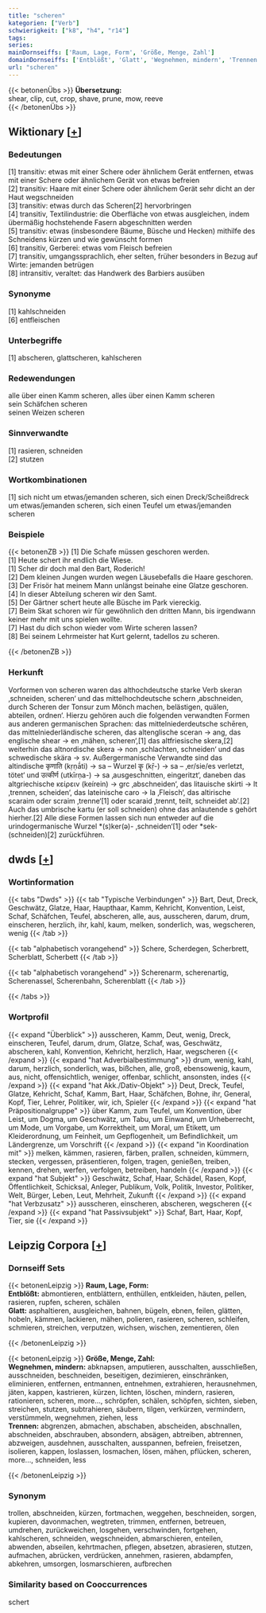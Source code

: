 ```yaml
---
title: "scheren"
kategorien: ["Verb"]
schwierigkeit: ["k8", "h4", "r14"]
tags:
series:
mainDornseiffs: ['Raum, Lage, Form', 'Größe, Menge, Zahl']
domainDornseiffs: ['Entblößt', 'Glatt', 'Wegnehmen, mindern', 'Trennen']
url: "scheren"
---
```


{{< betonenÜbs >}}
**Übersetzung:**  
shear, clip, cut, crop, shave, prune, mow, reeve  
{{< /betonenÜbs >}}

## Wiktionary [[+](https://de.wiktionary.org/wiki/scheren)]

### Bedeutungen
[1] transitiv: etwas mit einer Schere oder ähnlichem Gerät entfernen, etwas mit einer Schere oder ähnlichem Gerät von etwas befreien  
[2] transitiv: Haare mit einer Schere oder ähnlichem Gerät sehr dicht an der Haut wegschneiden  
[3] transitiv: etwas durch das Scheren[2] hervorbringen  
[4] transitiv, Textilindustrie: die Oberfläche von etwas ausgleichen, indem übermäßig hochstehende Fasern abgeschnitten werden  
[5] transitiv: etwas (insbesondere Bäume, Büsche und Hecken) mithilfe des Schneidens kürzen und wie gewünscht formen  
[6] transitiv, Gerberei: etwas vom Fleisch befreien  
[7] transitiv, umgangssprachlich, eher selten, früher besonders in Bezug auf Wirte: jemanden betrügen  
[8] intransitiv, veraltet: das Handwerk des Barbiers ausüben  

### Synonyme
[1] kahlschneiden  
[6] entfleischen  

### Unterbegriffe
[1] abscheren, glattscheren, kahlscheren  

### Redewendungen
alle über einen Kamm scheren, alles über einen Kamm scheren  
sein Schäfchen scheren  
seinen Weizen scheren  

### Sinnverwandte
[1] rasieren, schneiden  
[2] stutzen  

### Wortkombinationen
[1] sich nicht um etwas/jemanden scheren, sich einen Dreck/Scheißdreck um etwas/jemanden scheren, sich einen Teufel um etwas/jemanden scheren  

### Beispiele
{{< betonenZB >}}
[1] Die Schafe müssen geschoren werden.  
[1] Heute schert ihr endlich die Wiese.  
[1] Scher dir doch mal den Bart, Roderich!  
[2] Dem kleinen Jungen wurden wegen Läusebefalls die Haare geschoren.  
[3] Der Frisör hat meinem Mann unlängst beinahe eine Glatze geschoren.  
[4] In dieser Abteilung scheren wir den Samt.  
[5] Der Gärtner schert heute alle Büsche im Park viereckig.  
[7] Beim Skat schoren wir für gewöhnlich den dritten Mann, bis irgendwann keiner mehr mit uns spielen wollte.  
[7] Hast du dich schon wieder vom Wirte scheren lassen?  
[8] Bei seinem Lehrmeister hat Kurt gelernt, tadellos zu scheren.  

{{< /betonenZB >}}
### Herkunft
Vorformen von scheren waren das althochdeutsche starke Verb skeran ‚schneiden, scheren‘ und das mittelhochdeutsche schern ‚abschneiden, durch Scheren der Tonsur zum Mönch machen, belästigen, quälen, abteilen, ordnen‘. Hierzu gehören auch die folgenden verwandten Formen aus anderen germanischen Sprachen: das mittelniederdeutsche schēren, das mittelniederländische scheren, das altenglische sceran → ang, das englische shear → en ‚mähen, scheren‘,[1] das altfriesische skera,[2] weiterhin das altnordische skera → non ‚schlachten, schneiden‘ und das schwedische skära → sv. Außergermanische Verwandte sind das altindische कृणाति (kṛṇā́ti) → sa – Wurzel कॄ (kṝ-) → sa – ‚er/sie/es verletzt, tötet‘ und उत्कीर्ण (utkīrṇa-) → sa ‚ausgeschnitten, eingeritzt‘, daneben das altgriechische κείρειν (keírein) → grc ‚abschneiden‘, das litauische skirti → lt ‚trennen, scheiden‘, das lateinische caro → la ‚Fleisch‘, das altirische scaraim oder scraim ‚trenne‘[1] oder scaraid ‚trennt, teilt, schneidet ab‘.[2] Auch das umbrische kartu (er soll schneiden) ohne das anlautende s gehört hierher.[2] Alle diese Formen lassen sich nun entweder auf die urindogermanische Wurzel *(s)ker(ə)- ‚schneiden‘[1] oder *sek- (schneiden)[2] zurückführen.  



## dwds [[+](https://www.dwds.de/wb/scheren)]

### Wortinformation
{{< tabs "Dwds" >}}
{{< tab "Typische Verbindungen" >}}
Bart, Deut, Dreck, Geschwätz, Glatze, Haar, Haupthaar, Kamm, Kehricht, Konvention, Leist, Schaf, Schäfchen, Teufel, abscheren, alle, aus, ausscheren, darum, drum, einscheren, herzlich, ihr, kahl, kaum, melken, sonderlich, was, wegscheren, wenig
{{< /tab >}}

{{< tab "alphabetisch vorangehend" >}}
Schere, Scherdegen, Scherbrett, Scherblatt, Scherbett
{{< /tab >}}

{{< tab "alphabetisch vorangehend" >}}
Scherenarm, scherenartig, Scherenassel, Scherenbahn, Scherenblatt
{{< /tab >}}

{{< /tabs >}}

### Wortprofil
{{< expand "Überblick" >}} ausscheren, Kamm, Deut, wenig, Dreck, einscheren, Teufel, darum, drum, Glatze, Schaf, was, Geschwätz, abscheren, kahl, Konvention, Kehricht, herzlich, Haar, wegscheren {{< /expand >}}
{{< expand "hat Adverbialbestimmung" >}} drum, wenig, kahl, darum, herzlich, sonderlich, was, bißchen, alle, groß, ebensowenig, kaum, aus, nicht, offensichtlich, weniger, offenbar, schlicht, ansonsten, indes {{< /expand >}}
{{< expand "hat Akk./Dativ-Objekt" >}} Deut, Dreck, Teufel, Glatze, Kehricht, Schaf, Kamm, Bart, Haar, Schäfchen, Bohne, ihr, General, Kopf, Tier, Lehrer, Politiker, wir, ich, Spieler {{< /expand >}}
{{< expand "hat Präpositionalgruppe" >}} über Kamm, zum Teufel, um Konvention, über Leist, um Dogma, um Geschwätz, um Tabu, um Einwand, um Urheberrecht, um Mode, um Vorgabe, um Korrektheit, um Moral, um Etikett, um Kleiderordnung, um Feinheit, um Gepflogenheit, um Befindlichkeit, um Ländergrenze, um Vorschrift {{< /expand >}}
{{< expand "in Koordination mit" >}} melken, kämmen, rasieren, färben, prallen, schneiden, kümmern, stecken, vergessen, präsentieren, folgen, tragen, genießen, treiben, kennen, drehen, werfen, verfolgen, betreiben, handeln {{< /expand >}}
{{< expand "hat Subjekt" >}} Geschwätz, Schaf, Haar, Schädel, Rasen, Kopf, Öffentlichkeit, Schicksal, Anleger, Publikum, Volk, Politik, Investor, Politiker, Welt, Bürger, Leben, Leut, Mehrheit, Zukunft {{< /expand >}}
{{< expand "hat Verbzusatz" >}} ausscheren, einscheren, abscheren, wegscheren {{< /expand >}}
{{< expand "hat Passivsubjekt" >}} Schaf, Bart, Haar, Kopf, Tier, sie {{< /expand >}}

## Leipzig Corpora [[+](https://corpora.uni-leipzig.de/en/res?word=scheren&corpusId=deu_newscrawl-public_2018)]

### Dornseiff Sets
{{< betonenLeipzig >}}
**Raum, Lage, Form:**  
**Entblößt:** abmontieren, entblättern, enthüllen, entkleiden, häuten, pellen, rasieren, rupfen, scheren, schälen  
**Glatt:** asphaltieren, ausgleichen, bahnen, bügeln, ebnen, feilen, glätten, hobeln, kämmen, lackieren, mähen, polieren, rasieren, scheren, schleifen, schmieren, streichen, verputzen, wichsen, wischen, zementieren, ölen  

{{< /betonenLeipzig >}}


{{< betonenLeipzig >}}
**Größe, Menge, Zahl:**  
**Wegnehmen, mindern:** abknapsen, amputieren, ausschalten, ausschließen, ausschneiden, beschneiden, beseitigen, dezimieren, einschränken, eliminieren, entfernen, entmannen, entnehmen, extrahieren, herausnehmen, jäten, kappen, kastrieren, kürzen, lichten, löschen, mindern, rasieren, rationieren, scheren, more..., schröpfen, schälen, schöpfen, sichten, sieben, streichen, stutzen, subtrahieren, säubern, tilgen, verkürzen, vermindern, verstümmeln, wegnehmen, ziehen, less  
**Trennen:** abgrenzen, abmachen, abschaben, abscheiden, abschnallen, abschneiden, abschrauben, absondern, absägen, abtreiben, abtrennen, abzweigen, ausdehnen, ausschalten, ausspannen, befreien, freisetzen, isolieren, kappen, loslassen, losmachen, lösen, mähen, pflücken, scheren, more..., schneiden, less  

{{< /betonenLeipzig >}}

### Synonym
trollen, abschneiden, kürzen, fortmachen, weggehen, beschneiden, sorgen, kupieren, davonmachen, wegtreten, trimmen, entfernen, betreuen, umdrehen, zurückweichen, losgehen, verschwinden, fortgehen, kahlscheren, schneiden, wegschneiden, abmarschieren, enteilen, abwenden, abseilen, kehrtmachen, pflegen, absetzen, abrasieren, stutzen, aufmachen, abrücken, verdrücken, annehmen, rasieren, abdampfen, abkehren, umsorgen, losmarschieren, aufbrechen


### Similarity based on Cooccurrences
schert

